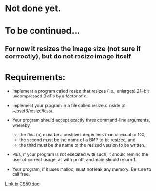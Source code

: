 # Not done yet. 
# To be continued... 
## For now it resizes the image size (not sure if corrrectly), but do not resize image itself

# Requirements: 
* Implement a program called resize that resizes (i.e., enlarges) 24-bit uncompressed BMPs by a factor of n.
* Implement your program in a file called resize.c inside of ~/pset3/resize/less/.
* Your program should accept exactly three command-line arguments, whereby
  * the first (n) must be a positive integer less than or equal to 100,
  * the second must be the name of a BMP to be resized, and
  * the third must be the name of the resized version to be written.
* Plus, if your program is not executed with such, it should remind the user of correct usage, as with printf, and main should return 1.

* Your program, if it uses malloc, must not leak any memory. Be sure to call free.

[Link to CS50 doc](https://docs.cs50.net/2019/x/psets/3/resize/less/resize.html)
